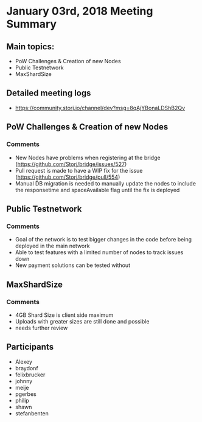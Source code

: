 # January 03rd, 2018 Meeting Summary

## Main topics:

- PoW Challenges & Creation of new Nodes
- Public Testnetwork
- MaxShardSize

## Detailed meeting logs

- https://community.storj.io/channel/dev?msg=8qAjYBonaLDShB2Qv

## PoW Challenges & Creation of new Nodes

### Comments
- New Nodes have problems when registering at the bridge (https://github.com/Storj/bridge/issues/527)
- Pull request is made to have a WIP fix for the issue (https://github.com/Storj/bridge/pull/554)
- Manual DB migration is needed to manually update the nodes to include the responsetime and spaceAvailable flag until the fix is deployed

## Public Testnetwork

### Comments
- Goal of the network is to test bigger changes in the code before being deployed in the main network
- Able to test features with a limited number of nodes to track issues down
- New payment solutions can be tested without

## MaxShardSize

### Comments
- 4GB Shard Size is client side maximum
- Uploads with greater sizes are still done and possible
- needs further review

## Participants

- Alexey
- braydonf
- felixbrucker
- johnny
- meije
- pgerbes
- philip
- shawn
- stefanbenten
